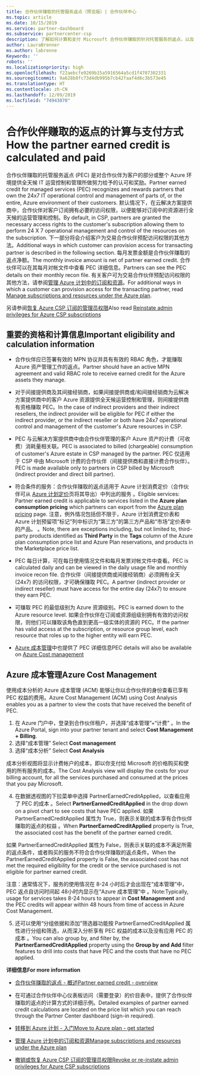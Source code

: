 ```yaml
---
title: 合作伙伴赚取的托管服务返点（预览版）| 合作伙伴中心
ms.topic: article
ms.date: 10/15/2019
ms.service: partner-dashboard
ms.subservice: partnercenter-csp
description: 了解如何计算和支付 Microsoft 合作伙伴赚取的针对托管服务的返点，以及如何确保你有资格赚取它们。
author: LauraBrenner
ms.author: labrenne
Keywords: ''
robots: ''
ms.localizationpriority: high
ms.openlocfilehash: f22aebcfe9269b15a5916564a5cd1f4707302331
ms.sourcegitcommit: 9a628b8fc73d4db995b7cb42faaf4d6c3b573e45
ms.translationtype: HT
ms.contentlocale: zh-CN
ms.lasthandoff: 12/09/2019
ms.locfileid: "74943070"
---
```

# <a name="how-the-partner-earned-credit-is-calculated-and-paid"></a><span data-ttu-id="72d92-103">合作伙伴赚取的返点的计算与支付方式</span><span class="sxs-lookup"><span data-stu-id="72d92-103">How the partner earned credit is calculated and paid</span></span>

<span data-ttu-id="72d92-104">合作伙伴赚取的托管服务返点 (PEC) 是对合作伙伴为客户的部分或整个 Azure 环境提供全天候 IT 运营控制和管理所做努力给予的认可和奖励。</span><span class="sxs-lookup"><span data-stu-id="72d92-104">Partner earned credit for managed services (PEC) recognizes and rewards partners that own the 24x7 IT operational control and management of parts of, or the entire, Azure environment of their customers.</span></span> <span data-ttu-id="72d92-105">默认情况下，在云解决方案提供商中，合作伙伴对客户订阅拥有必要的访问权限，以便能够对订阅中的资源进行全天候的运营管理和控制。</span><span class="sxs-lookup"><span data-stu-id="72d92-105">By default, in CSP, partners are granted the necessary access rights to the customer's subscription allowing them to perform 24 X 7 operational management and control of the resources on the subscription.</span></span> <span data-ttu-id="72d92-106">下一部分将会介绍客户为交易合作伙伴预配访问权限的其他方法。</span><span class="sxs-lookup"><span data-stu-id="72d92-106">Additional ways in which customer can provision access for transacting partner is described in the following section.</span></span> <span data-ttu-id="72d92-107">每月发票金额是合作伙伴赚取的返点净额。</span><span class="sxs-lookup"><span data-stu-id="72d92-107">The monthly invoice amount is net of partner earned credit.</span></span> <span data-ttu-id="72d92-108">合作伙伴可以在其每月对帐文件中查看 PEC 详细信息。</span><span class="sxs-lookup"><span data-stu-id="72d92-108">Partners can see the PEC details on their monthly recon file.</span></span> <span data-ttu-id="72d92-109">有关客户可为交易合作伙伴预配访问权限的其他方法，请参阅[管理 Azure 计划中的订阅和资源](azure-plan-manage.md)。</span><span class="sxs-lookup"><span data-stu-id="72d92-109">For additional ways in which a customer can provision access for the transacting partner, read [Manage subscriptions and resources under the Azure plan](azure-plan-manage.md).</span></span>

<span data-ttu-id="72d92-110">另请参阅[恢复 Azure CSP 订阅的管理员权限](revoke-reinstate-csp.md)</span><span class="sxs-lookup"><span data-stu-id="72d92-110">Also read [Reinstate admin privileges for Azure CSP subscriptions](revoke-reinstate-csp.md)</span></span>

## <a name="important-eligibility-and-calculation-information"></a><span data-ttu-id="72d92-111">重要的资格和计算信息</span><span class="sxs-lookup"><span data-stu-id="72d92-111">Important eligibility and calculation information</span></span>

- <span data-ttu-id="72d92-112">合作伙伴应已签署有效的 MPN 协议并具有有效的 RBAC 角色，才能赚取 Azure 资产管理工作的返点。</span><span class="sxs-lookup"><span data-stu-id="72d92-112">Partner should have an active MPN agreement and valid RBAC role to receive earned credit for the Azure assets they manage.</span></span> 

- <span data-ttu-id="72d92-113">对于间接提供商及其间接经销商，如果间接提供商或/和间接经销商为云解决方案提供商中的客户 Azure 资源提供全天候运营控制和管理，则间接提供商有资格赚取 PEC。</span><span class="sxs-lookup"><span data-stu-id="72d92-113">In the case of indirect providers and their indirect resellers, the indirect provider will be eligible for PEC if either the indirect provider, or the indirect reseller or both have 24x7 operational control and management of the customer's Azure resources in CSP.</span></span>

- <span data-ttu-id="72d92-114">PEC 与云解决方案提供商中由合作伙伴管理的客户 Azure 资产的计费（可收费）消耗量相关联。</span><span class="sxs-lookup"><span data-stu-id="72d92-114">PEC is associated to billed (chargeable) consumption of customer's Azure estate in CSP managed by the partner.</span></span> <span data-ttu-id="72d92-115">PEC 仅适用于 CSP 中由 Microsoft 计费的合作伙伴（间接提供商和直接计费合作伙伴）。</span><span class="sxs-lookup"><span data-stu-id="72d92-115">PEC is made available only to partners in CSP billed by Microsoft (indirect provider and direct bill partner).</span></span> 

- <span data-ttu-id="72d92-116">符合条件的服务：合作伙伴赚取的返点适用于 Azure 计划消费定价（合作伙伴可从 [Azure 计划定价](https://partner.microsoft.com/commerce/sales)页将其导出）中列出的服务  。</span><span class="sxs-lookup"><span data-stu-id="72d92-116">Eligible services: Partner earned credit is applicable to services listed in the **Azure plan consumption pricing** which partners can export from the [Azure plan pricing](https://partner.microsoft.com/commerce/sales) page.</span></span> <span data-ttu-id="72d92-117">注意，例外情况包括但不限于，Azure 计划消费定价表和 Azure 计划预留项“标记”列中标识为“第三方”的第三方产品和“市场”定价表中的产品。   。</span><span class="sxs-lookup"><span data-stu-id="72d92-117">Note, there are exceptions including, but not limited to, third-party products identified as **Third Party** in  the **Tags** column of the Azure plan consumption price list and Azure Plan reservations, and products in the Marketplace price list.</span></span>

- <span data-ttu-id="72d92-118">PEC 每日计算，可在每日使用情况文件和每月发票对帐文件中查看。</span><span class="sxs-lookup"><span data-stu-id="72d92-118">PEC is calculated daily and can be viewed in the daily usage file and monthly invoice recon file.</span></span> <span data-ttu-id="72d92-119">合作伙伴（间接提供商或间接经销商）必须拥有全天 (24x7) 的访问权限，才可确保赚取 PEC。</span><span class="sxs-lookup"><span data-stu-id="72d92-119">A partner (indirect provider or indirect reseller) must have access for the entire day (24x7) to ensure they earn PEC.</span></span>  

- <span data-ttu-id="72d92-120">可赚取 PEC 的最低级别为 Azure 资源级别。</span><span class="sxs-lookup"><span data-stu-id="72d92-120">PEC is earned down to the Azure resource level.</span></span> <span data-ttu-id="72d92-121">如果合作伙伴在订阅或资源组级别拥有有效的访问权限，则他们可以赚取该角色直到更高一级实体的资源的 PEC。</span><span class="sxs-lookup"><span data-stu-id="72d92-121">If the partner has valid access at the subscription, or resource group level, each resource that roles up to the higher entity will earn PEC.</span></span>  

- <span data-ttu-id="72d92-122">[Azure 成本管理](https://go.microsoft.com/fwlink/?linkid=2106482)中也提供了 PEC 详细信息</span><span class="sxs-lookup"><span data-stu-id="72d92-122">PEC details will also be available on [Azure Cost management](https://go.microsoft.com/fwlink/?linkid=2106482)</span></span>

## <a name="azure-cost-management"></a><span data-ttu-id="72d92-123">Azure 成本管理</span><span class="sxs-lookup"><span data-stu-id="72d92-123">Azure Cost Management</span></span>

 <span data-ttu-id="72d92-124">使用成本分析的 Azure 成本管理 (ACM) 能够让你以合作伙伴的身份查看已享有 PEC 权益的费用。</span><span class="sxs-lookup"><span data-stu-id="72d92-124">Azure Cost Management (ACM) using Cost Analysis enables you as a partner to view the costs that have received the benefit of PEC.</span></span>  

1. <span data-ttu-id="72d92-125">在 Azure 门户中，登录到合作伙伴租户，并选择“成本管理”+“计费”  。</span><span class="sxs-lookup"><span data-stu-id="72d92-125">In the Azure Portal, sign into your partner tenant and select **Cost Management + Billing**.</span></span>
2.  <span data-ttu-id="72d92-126">选择“成本管理” </span><span class="sxs-lookup"><span data-stu-id="72d92-126">Select **Cost management**</span></span>
3.  <span data-ttu-id="72d92-127">选择“成本分析” </span><span class="sxs-lookup"><span data-stu-id="72d92-127">Select **Cost Analysis**</span></span>

<span data-ttu-id="72d92-128">成本分析视图将显示计费帐户的成本，即以你支付给 Microsoft 的价格购买和使用的所有服务的成本。</span><span class="sxs-lookup"><span data-stu-id="72d92-128">The Cost Analysis view will display the costs for your billing account, for all the services purchased and consumed at the prices that you pay Microsoft.</span></span>

4.  <span data-ttu-id="72d92-129">在数据透视图的下拉菜单中选择 PartnerEarnedCreditApplied，以查看应用了 PEC 的成本  。</span><span class="sxs-lookup"><span data-stu-id="72d92-129">Select **PartnerEarnedCreditApplied** in the drop down on a pivot chart to see costs that have PEC applied.</span></span> <span data-ttu-id="72d92-130">如果 PartnerEarnedCreditApplied 属性为 True，则表示关联的成本享有合作伙伴赚取的返点的权益  。</span><span class="sxs-lookup"><span data-stu-id="72d92-130">When **PartnerEarnedCreditApplied** property is True, the associated cost has the benefit of the partner earned credit.</span></span> 

<span data-ttu-id="72d92-131">如果 PartnerEarnedCreditApplied 属性为 False，则表示关联的成本不满足所需的返点条件，或者购买的服务不符合合作伙伴赚取的返点条件。</span><span class="sxs-lookup"><span data-stu-id="72d92-131">When the PartnerEarnedCreditApplied property is False, the associated cost has not met the required eligibility for the credit or the service purchased is not eligible for partner earned credit.</span></span>

<span data-ttu-id="72d92-132">注意：通常情况下，服务的使用情况在 8-24 小时后才会出现在“成本管理”中，PEC 返点自访问时间起 48小时内显示在“Azure 成本管理”中  。</span><span class="sxs-lookup"><span data-stu-id="72d92-132">Note:Typically, usage for services takes 8-24 hours to appear in **Cost Management** and the PEC credits will appear within 48 hours from time of access in Azure Cost Management.</span></span>

5. <span data-ttu-id="72d92-133">还可以使用“分组依据和添加”筛选器功能按 PartnerEarnedCreditApplied 属性进行分组和筛选，从而深入分析享有 PEC 权益的成本以及没有应用 PEC 的成本   。</span><span class="sxs-lookup"><span data-stu-id="72d92-133">You can also group by, and filter by, the **PartnerEarnedCreditApplied** property using the **Group by and Add** filter features to drill into costs that have PEC and the costs that have no PEC applied.</span></span>

 <span data-ttu-id="72d92-134">**详细信息**</span><span class="sxs-lookup"><span data-stu-id="72d92-134">**For more information**</span></span>

- [<span data-ttu-id="72d92-135">合作伙伴赚取的返点 - 概述</span><span class="sxs-lookup"><span data-stu-id="72d92-135">Partner earned credit - overview</span></span>](partner-earned-credit.md)

- <span data-ttu-id="72d92-136">在可通过合作伙伴中心仪表板访问（需要登录）的价目表中，提供了合作伙伴赚取的返点的计算方式的详细示例。</span><span class="sxs-lookup"><span data-stu-id="72d92-136">Detailed examples of partner earned credit calculations are located on the price list which you can reach through the Partner Center dashboard (sign-in required).</span></span>

- [<span data-ttu-id="72d92-137">转移到 Azure 计划 - 入门</span><span class="sxs-lookup"><span data-stu-id="72d92-137">Move to Azure plan - get started</span></span>](azure-plan-get-started.md)

- [<span data-ttu-id="72d92-138">管理 Azure 计划中的订阅和资源</span><span class="sxs-lookup"><span data-stu-id="72d92-138">Manage subscriptions and resources under the Azure plan</span></span>](azure-plan-manage.md)

- [<span data-ttu-id="72d92-139">撤销或恢复 Azure CSP 订阅的管理员权限</span><span class="sxs-lookup"><span data-stu-id="72d92-139">Revoke or re-instate admin privileges for Azure CSP subscriptions  </span></span>](revoke-reinstate-csp.md)

